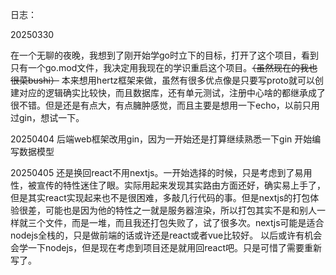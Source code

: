 日志：

20250330

在一个无聊的夜晚，我想到了刚开始学go时立下的目标，打开了这个项目，看到只有一个go.mod文件，我决定用我现在的学识重启这个项目。~~（虽然现在的我也很菜bushi）~~
本来想用hertz框架来做，虽然有很多优点像是只要写proto就可以创建对应的逻辑确实比较快，而且数据库，还有单元测试，注册中心啥的都继承成了很不错。但是还是有点大，有点臃肿感觉，而且主要是想用一下echo，以前只用过gin，想试一下。

20250404
后端web框架改用gin，因为一开始还是打算继续熟悉一下gin
开始编写数据模型

20250405
还是换回react不用nextjs。一开始选择的时候，只是考虑到了易用性，被宣传的特性迷住了眼。实际用起来发现其实路由方面还好，确实易上手了，但是其实react实现起来也不是很困难，多敲几行代码的事。但是nextjs的打包体验很差，可能也是因为他的特性之一就是服务器渲染，所以打包其实不是和别人一样就三个文件，而是一堆，而且我还打包失败了，试了很多次。nextjs可能是适合nodejs全栈的，只是做前端的话或许还是react或者vue比较好。
以后或许有机会会学一下nodejs，但是现在考虑到项目还是就用回react吧。只是可惜了需要重新写了。